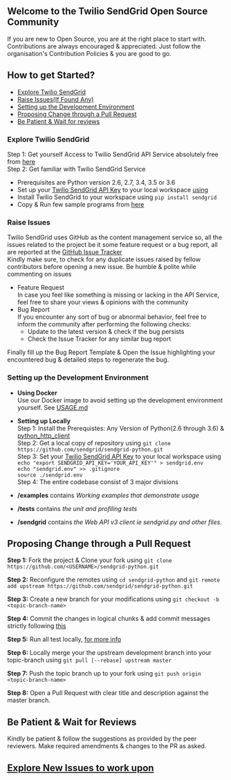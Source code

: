 ## Welcome to the Twilio SendGrid Open Source Community
 If you are new to Open Source, you are at the right place to start with. Contributions are always encouraged & appreciated. Just follow the organisation's Contribution Policies & you are good to go.
 ## How to get Started?
 - [Explore Twilio SendGrid](#explore)
 - [Raise Issues(If Found Any)](#issues)
 - [Setting up the Development Environment](#setup)
 - [Proposing Change through a Pull Request](#pr)
 - [Be Patient & Wait for reviews](#reviews)
 
 <a name="explore"></a>
 ### Explore Twilio SendGrid
Step 1: Get yourself Access to Twilio SendGrid API Service absolutely free from [here](https://sendgrid.com/free/?source=sendgrid-python)\
Step 2: Get familiar with Twilio SendGrid Service
 - Prerequisites are Python version 2.6, 2.7, 3.4, 3.5 or 3.6
 - Set up your [Twilio SendGrid API Key](https://app.sendgrid.com/settings/api_keys) to your local workspace [using](https://github.com/sendgrid/sendgrid-python#setup-environment-variables)
 - Install Twilio SendGrid to your workspace using `pip install sendgrid`
 - Copy & Run few sample programs from [here](https://github.com/sendgrid/sendgrid-python#hello-email)
 
 
 <a name="issues"></a>
 ### Raise Issues
 Twilio SendGrid uses GitHub as the content management service so, all the issues related to the project be it some feature request or a bug report, all are reported at the [GitHub Issue Tracker](https://github.com/sendgrid/sendgrid-python/issues)\
 Kindly make sure, to check for any duplicate issues raised by fellow contributors before opening a new issue. Be humble & polite while commenting on issues
  - Feature Request\
  In case you feel like something is missing or lacking in the API Service, feel free to share your views & opinions with the community
  - Bug Report\
  If you encounter any sort of bug or abnormal behavior, feel free to inform the community after performing the following checks:
    - Update to the latest version & check if the bug persists
    - Check the Issue Tracker for any similar bug report
    
  Finally fill up the Bug Report Template & Open the Issue highlighting your encountered bug & detailed steps to regenerate the bug.
  
  <a name="setup"></a>
  ### Setting up the Development Environment
   - **Using Docker**\
   Use our Docker image to avoid setting up the development environment yourself. See [USAGE.md](https://github.com/sendgrid/sendgrid-python/blob/master/docker/USAGE.md)
   
   - **Setting up Locally**\
   Step 1: Install the Prerequistes: Any Version of Python(2.6 through 3.6) & [python_http_client](https://github.com/sendgrid/python-http-client)\
   Step 2: Get a local copy of repository using `git clone https://github.com/sendgrid/sendgrid-python.git`\
   Step 3: Set your [Twilio SendGrid API Key](https://app.sendgrid.com/settings/api_keys) to your local workspace using\
    `echo "export SENDGRID_API_KEY='YOUR_API_KEY'" > sendgrid.env`\
    `echo "sendgrid.env" >> .gitignore`\
    `source ./sendgrid.env`\
   Step 4: The entire codebase consist of 3 major divisions
   - **/examples** contains *Working examples that demonstrate usage*
   - **/tests** contains *the unit and profiling tests*
   - **/sendgrid** contains *the Web API v3 client ie sendgrid.py and other files*.
   
   
  <a name="pr"></a>
  ## Proposing Change through a Pull Request
  **Step 1:** Fork the project & Clone your fork using `git clone https://github.com/<USERNAME>/sendgrid-python.git`
  
  **Step 2:** Reconfigure the remotes using `cd sendgrid-python` and `git remote add upstream https://github.com/sendgrid/sendgrid-python.git`
  
  **Step 3:** Create a new branch for your modifications using `git checkout -b <topic-branch-name>`
  
  **Step 4:** Commit the changes in logical chunks & add commit messages strictly following [this](http://tbaggery.com/2008/04/19/a-note-about-git-commit-messages.html)
  
  **Step 5:** Run all test locally, [for more info](https://github.com/sendgrid/sendgrid-python/blob/master/CONTRIBUTING.md#testing)
  
  **Step 6:** Locally merge your the upstream development branch into your topic-branch using `git pull [--rebase] upstream master`
  
  **Step 7:** Push the topic branch up to your fork using `git push origin <topic-branch-name>`
  
  **Step 8:** Open a Pull Request with clear title and description against the master branch.

  <a name="reviews"></a>
  ## Be Patient & Wait for Reviews
  Kindly be patient & follow the suggestions as provided by the peer reviewers. Make required amendments & changes to the PR as asked.
  
## [Explore New Issues to work upon](https://github.com/sendgrid/sendgrid-python/labels/difficulty%3A%20easy)
